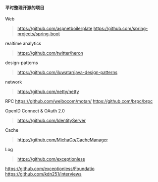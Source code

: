 #### 平时整理开源的项目

Web
> https://github.com/aspnetboilerplate
> https://github.com/spring-projects/spring-boot

realtime analytics
> https://github.com/twitter/heron

design-patterns
> https://github.com/iluwatar/java-design-patterns

network
> https://github.com/netty/netty

RPC
https://github.com/weibocom/motan/
https://github.com/brpc/brpc

OpenID Connect & OAuth 2.0
> https://github.com/IdentityServer

Cache
> https://github.com/MichaCo/CacheManager

Log
> https://github.com/exceptionless



https://github.com/exceptionless/Foundatio
https://github.com/kdn251/interviews








